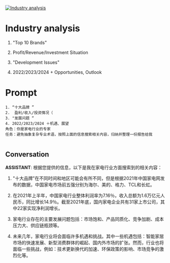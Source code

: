 
[![Industry analysis](https://flow-prompt-covers.s3.us-west-1.amazonaws.com/icon/vintage/vint_10.png)]()
# Industry analysis 
1. "Top 10 Brands"



2. Profit/Revenue/Investment Situation



3. "Development Issues"



4. 2022/2023/2024 + Opportunities, Outlook

# Prompt

```
1. ﻿“十大品牌 ”
2.  盈利/收入/投资情况（
3. "发展问题 “ 
4. 2022/2023/2024 ＋机遇、展望
角色：你是家电行业的专家
任务：避免抽象复杂专业术语，按照上面的信息搜索相关内容，归纳并整理一份报告给我


```

## Conversation

**ASSISTANT**: 根据您提供的信息，以下是我在家电行业方面搜索到的相关内容：



1. "十大品牌"在不同时间和地区可能会有所不同，但是根据2021年中国家电网发布的数据，中国家电市场前五强分别为海尔、美的、格力、TCL和长虹。

2. 在2021年上半年，中国家电行业整体利润率为7.16％，收入总额为1.6万亿元人民币，同比增长14.9％。截至2021年底，国内家电企业共有31家上市公司，其中22家实现净利润增长。

3. 家电行业存在的主要发展问题包括：市场饱和、产品同质化、竞争加剧、成本压力大、供应链瓶颈等。

4. 未来几年，家电行业将会面临许多机遇和挑战。其中一些机遇包括：智能家居市场的快速发展、新型消费群体的崛起、国内外市场的扩张。然而，行业也将面临一些挑战，例如：技术更新换代的加速、环保政策的影响、市场竞争的激烈化等。


